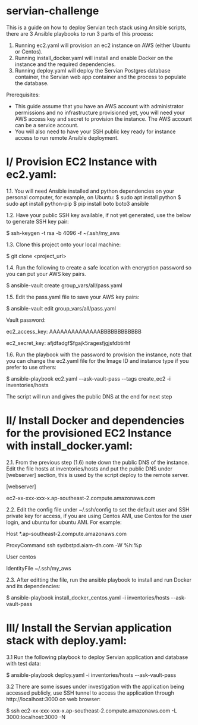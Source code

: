 # servian-challenge

This is a guide on how to deploy Servian tech stack using Ansible scripts, there are 3 Ansible playbooks to run 3 parts of this process:
1. Running ec2.yaml will provision an ec2 instance on AWS (either Ubuntu or Centos).
2. Running install_docker.yaml will install and enable Docker on the instance and the required dependencies.
3. Running deploy.yaml will deploy the Servian Postgres database container, the Servian web app container and the process to populate the database. 

Prerequisites:
- This guide assume that you have an AWS account with administrator permissions and no infrastructure provisioned yet, you will need your AWS access key and secret to provision the instance. The AWS account can be a service account.
- You will also need to have your SSH public key ready for instance access to run remote Ansible deployment.
    

# I/ Provision EC2 Instance with ec2.yaml:

1.1. You will need Ansible installed and python dependencies on your personal computer, for example, on Ubuntu:
$ sudo apt install python
$ sudo apt install python-pip
$ pip install boto boto3 ansible

1.2. Have your public SSH key available, if not yet generated, use the below to generate SSH key pair:

$ ssh-keygen -t rsa -b 4096 -f ~/.ssh/my_aws

1.3. Clone this project onto your local machine:

$ git clone <project_url>

1.4. Run the following to create a safe location with encryption password so you can put your AWS key pairs.

$ ansible-vault create group_vars/all/pass.yaml

1.5. Edit the pass.yaml file to save your AWS key pairs:

$ ansible-vault edit group_vars/all/pass.yaml 

Vault password:

ec2_access_key: AAAAAAAAAAAAAABBBBBBBBBBBB  

ec2_secret_key: afjdfadgf$fgajk5ragesfjgjsfdbtirhf


1.6. Run the playbook with the password to provision the instance, note that you can change the ec2.yaml file for the Image ID and instance type if you prefer to use others:

$ ansible-playbook ec2.yaml --ask-vault-pass --tags create_ec2 -i inventories/hosts 

The script will run and gives the public DNS at the end for next step

# II/ Install Docker and dependencies for the provisioned EC2 Instance with install_docker.yaml:

2.1. From the previous step (1.6) note down the public DNS of the instance. Edit the file hosts at inventories/hosts and put the public DNS under [webserver] section, this is used by the script deploy to the remote server. 
 
[webserver]

ec2-xx-xxx-xxx-x.ap-southeast-2.compute.amazonaws.com

2.2. Edit the config file under ~/.ssh/config to set the default user and SSH private key for access, if you are using Centos AMI, use Centos for the user login, and ubuntu for ubuntu AMI. For example: 

Host *.ap-southeast-2.compute.amazonaws.com

 ProxyCommand ssh sydbstpd.aiam-dh.com -W %h:%p
 
 User centos
 
 IdentityFile ~/.ssh/my_aws

2.3. After editting the file, run the ansible playbook to install and run Docker and its dependencies:

$ ansible-playbook install_docker_centos.yaml -i inventories/hosts --ask-vault-pass

# III/ Install the Servian application stack with deploy.yaml:

3.1 Run the following playbook to deploy Servian application and database with test data:

$ ansible-playbook deploy.yaml -i inventories/hosts --ask-vault-pass

3.2 There are some issues under investigation with the application being accessed publicly, use SSH tunnel to access the application through http://localhost:3000 on web browser:

$ ssh ec2-xx-xxx-xxx-x.ap-southeast-2.compute.amazonaws.com -L 3000:localhost:3000 -N
